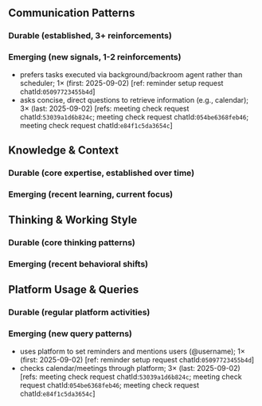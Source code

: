 ## Communication Patterns
### Durable (established, 3+ reinforcements)

### Emerging (new signals, 1-2 reinforcements)
- prefers tasks executed via background/backroom agent rather than scheduler; 1× (first: 2025-09-02) [ref: reminder setup request chatId:`05097723455b4d`]
- asks concise, direct questions to retrieve information (e.g., calendar); 3× (last: 2025-09-02) [refs: meeting check request chatId:`53039a1d6b824c`; meeting check request chatId:`054be6368feb46`; meeting check request chatId:`e84f1c5da3654c`]

## Knowledge & Context
### Durable (core expertise, established over time)

### Emerging (recent learning, current focus)

## Thinking & Working Style
### Durable (core thinking patterns)

### Emerging (recent behavioral shifts)

## Platform Usage & Queries
### Durable (regular platform activities)

### Emerging (new query patterns)
- uses platform to set reminders and mentions users (@username); 1× (first: 2025-09-02) [ref: reminder setup request chatId:`05097723455b4d`]
- checks calendar/meetings through platform; 3× (last: 2025-09-02) [refs: meeting check request chatId:`53039a1d6b824c`; meeting check request chatId:`054be6368feb46`; meeting check request chatId:`e84f1c5da3654c`]
